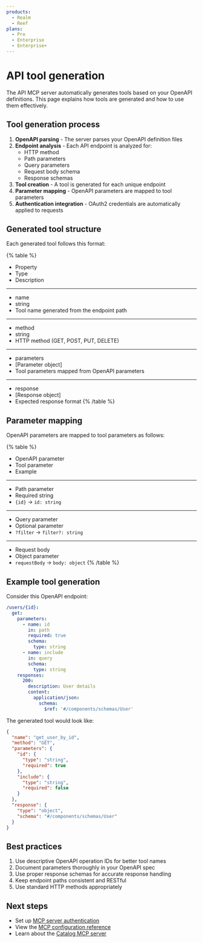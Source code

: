 ```yaml
---
products:
  - Realm
  - Reef
plans:
  - Pro
  - Enterprise
  - Enterprise+
---
```


# API tool generation

The API MCP server automatically generates tools based on your OpenAPI definitions. This page explains how tools are generated and how to use them effectively.

## Tool generation process

1. **OpenAPI parsing** - The server parses your OpenAPI definition files
2. **Endpoint analysis** - Each API endpoint is analyzed for:
   - HTTP method
   - Path parameters
   - Query parameters
   - Request body schema
   - Response schemas
3. **Tool creation** - A tool is generated for each unique endpoint
4. **Parameter mapping** - OpenAPI parameters are mapped to tool parameters
5. **Authentication integration** - OAuth2 credentials are automatically applied to requests

## Generated tool structure

Each generated tool follows this format:

{% table %}
- Property
- Type
- Description
---
- name
- string
- Tool name generated from the endpoint path
---
- method
- string
- HTTP method (GET, POST, PUT, DELETE)
---
- parameters
- [Parameter object]
- Tool parameters mapped from OpenAPI parameters
---
- response
- [Response object]
- Expected response format
{% /table %}

## Parameter mapping

OpenAPI parameters are mapped to tool parameters as follows:

{% table %}
- OpenAPI parameter
- Tool parameter
- Example
---
- Path parameter
- Required string
- `{id}` → `id: string`
---
- Query parameter
- Optional parameter
- `?filter` → `filter?: string`
---
- Request body
- Object parameter
- `requestBody` → `body: object`
{% /table %}

## Example tool generation

Consider this OpenAPI endpoint:

```yaml
/users/{id}:
  get:
    parameters:
      - name: id
        in: path
        required: true
        schema:
          type: string
      - name: include
        in: query
        schema:
          type: string
    responses:
      200:
        description: User details
        content:
          application/json:
            schema:
              $ref: '#/components/schemas/User'
```

The generated tool would look like:

```json
{
  "name": "get_user_by_id",
  "method": "GET",
  "parameters": {
    "id": {
      "type": "string",
      "required": true
    },
    "include": {
      "type": "string",
      "required": false
    }
  },
  "response": {
    "type": "object",
    "schema": "#/components/schemas/User"
  }
}
```

## Best practices

1. Use descriptive OpenAPI operation IDs for better tool names
2. Document parameters thoroughly in your OpenAPI spec
3. Use proper response schemas for accurate response handling
4. Keep endpoint paths consistent and RESTful
5. Use standard HTTP methods appropriately

## Next steps

- Set up [MCP server authentication](../mcp-server-authentication.md)
- View the [MCP configuration reference](../../../config/mcp.md)
- Learn about the [Catalog MCP server](../catalog-mcp/index.md)